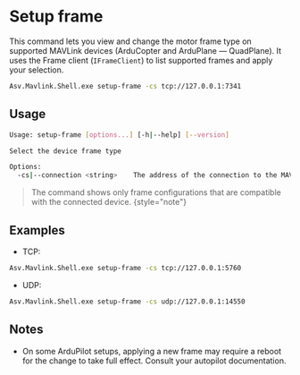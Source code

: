 # Setup frame

This command lets you view and change the motor frame type on supported MAVLink devices (ArduCopter and ArduPlane — QuadPlane). It uses the Frame client (`IFrameClient`) to list supported frames and apply your selection.

```bash
Asv.Mavlink.Shell.exe setup-frame -cs tcp://127.0.0.1:7341
```

## Usage

```bash
Usage: setup-frame [options...] [-h|--help] [--version]

Select the device frame type

Options:
  -cs|--connection <string>    The address of the connection to the MAVLink device, e.g., tcp://127.0.0.1:5760 (Required)
```

> The command shows only frame configurations that are compatible with the connected device.
{style="note"}

## Examples

- TCP:
```bash
Asv.Mavlink.Shell.exe setup-frame -cs tcp://127.0.0.1:5760
```

- UDP:
```bash
Asv.Mavlink.Shell.exe setup-frame -cs udp://127.0.0.1:14550
```

## Notes

- On some ArduPilot setups, applying a new frame may require a reboot for the change to take full effect. Consult your autopilot documentation.